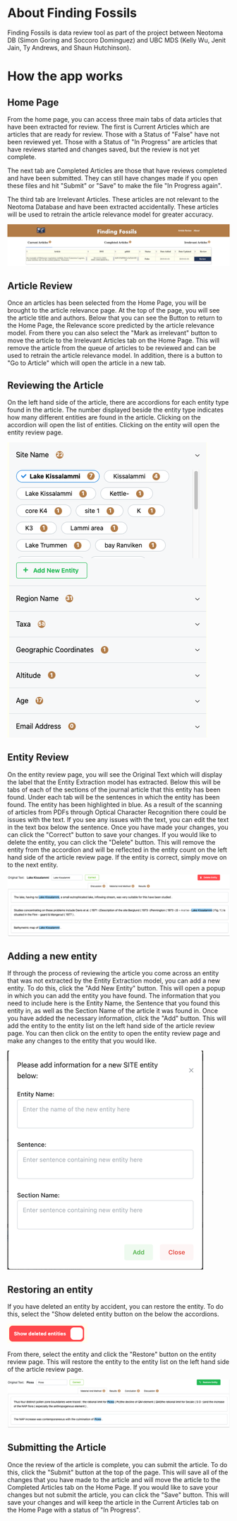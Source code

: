 # About Finding Fossils

Finding Fossils is data review tool as part of the project between Neotoma DB (Simon Goring and Soccoro Dominguez) and UBC MDS (Kelly Wu, Jenit Jain, Ty Andrews, and Shaun Hutchinson).

# How the app works

## Home Page

From the home page, you can access three main tabs of data articles that have been extracted for review. The first is Current Articles which are articles that are ready for review. Those with a Status of "False" have not been reviewed yet. Those with a Status of "In Progress" are articles that have reviews started and changes saved, but the review is not yet complete.

The next tab are Completed Articles are those that have reviews completed and have been submitted. They can still have changes made if you open these files and hit "Submit" or "Save" to make the file "In Progress again".

The third tab are Irrelevant Articles. These articles are not relevant to the Neotoma Database and have been extracted accidentally. These articles will be used to retrain the article relevance model for greater accuracy.

![Home Page](../assets/about_assets/home.png)

## Article Review

Once an articles has been selected from the Home Page, you will be brought to the article relevance page. At the top of the page, you will see the article title and authors. Below that you can see the Button to return to the Home Page, the Relevance score predicted by the article relevance model. From there you can also select the "Mark as irrelevant" button to move the article to the Irrelevant Articles tab on the Home Page. This will remove the article from the queue of articles to be reviewed and can be used to retrain the article relevance model. In addition, there is a button to "Go to Article" which will open the article in a new tab.

## Reviewing the Article

On the left hand side of the article, there are accordions for each entity type found in the article. The number displayed beside the entity type indicates how many different entities are found in the article. Clicking on the accordion will open the list of entities. Clicking on the entity will open the entity review page. 

![Accordions](../assets/about_assets/accordions.png)

## Entity Review

On the entity review page, you will see the Original Text which will display the label that the Entity Extraction model has extracted. Below this will be tabs of each of the sections of the journal article that this entity has been found. Under each tab will be the sentences in which the entity has been found. The entity has been highlighted in blue. As a result of the scanning of articles from PDFs through Optical Character Recognition there could be issues with the text. If you see any issues with the text, you can edit the text in the text box below the sentence. Once you have made your changes, you can click the "Correct" button to save your changes. If you would like to delete the entity, you can click the "Delete" button. This will remove the entity from the accordion and will be reflected in the entity count on the left hand side of the article review page. If the entity is correct, simply move on to the next entity.

![Entity Review](../assets/about_assets/entity_review.png)

## Adding a new entity

If through the process of reviewing the article you come across an entity that was not extracted by the Entity Extraction model, you can add a new entity. To do this, click the "Add New Entity" button. This will open a popup in which you can add the entity you have found. The information that you need to include here is the Entity Name, the Sentence that you found this entity in, as well as the Section Name of the article it was found in. Once you have added the necessary information, click the "Add" button. This will add the entity to the entity list on the left hand side of the article review page. You can then click on the entity to open the entity review page and make any changes to the entity that you would like.

![Add New Entity](../assets/about_assets/new_entity.png)

## Restoring an entity

If you have deleted an entity by accident, you can restore the entity. To do this, select the "Show deleted entity button on the below the accordions.

![Show Deleted Entity](../assets/about_assets/deleted_toggle.png)

From there, select the entity and click the "Restore" button on the entity review page. This will restore the entity to the entity list on the left hand side of the article review page.

![Restore Entity](../assets/about_assets/restore.png)

## Submitting the Article

Once the review of the article is complete, you can submit the article. To do this, click the "Submit" button at the top of the page. This will save all of the changes that you have made to the article and will move the article to the Completed Articles tab on the Home Page. If you would like to save your changes but not submit the article, you can click the "Save" button. This will save your changes and will keep the article in the Current Articles tab on the Home Page with a status of "In Progress".
